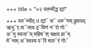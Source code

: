 +++
title = "०२ स्तम्भीद्ध द्यां"

+++
स्त᳓म्भीद् ध द्यां᳓ स᳓ धरु᳓णम् प्रुषायद्  
ऋभु᳓र् वा᳓जाय द्र᳓विणं न᳓रो गोः᳓  
अ᳓नु स्वजा᳓म् महिष᳓श् चक्षत व्रा᳓म्  
मे᳓नाम् अ᳓श्वस्य प᳓रि मात᳓रं गोः᳓
